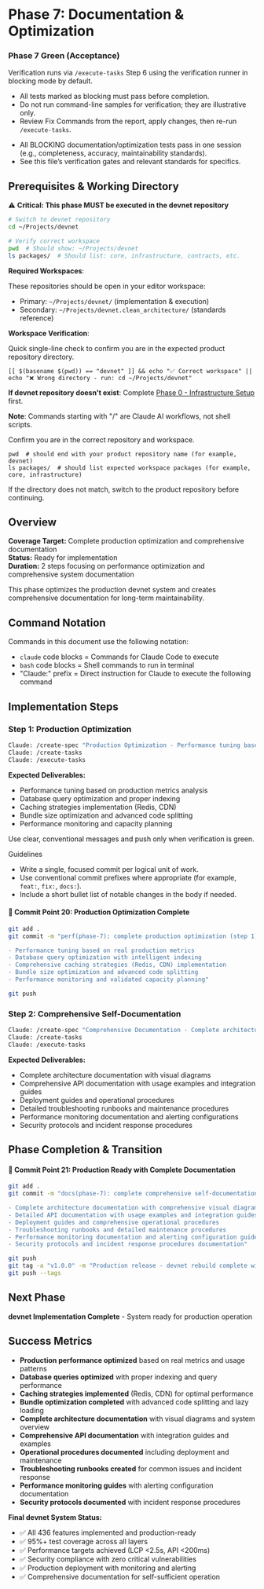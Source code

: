 # Phase 7: Documentation & Optimization

### Phase 7 Green (Acceptance)

<!-- @include-from: docs/EngineeringOS/dsl/includes/common-snippets.md#verification-note, hash: 06a507e35e5f387b62627da1e7ca81c98750250cc34d9b736e56238630d35fc0 -->
Verification runs via `/execute-tasks` Step 6 using the verification runner in blocking mode by default.
- All tests marked as blocking must pass before completion.
- Do not run command-line samples for verification; they are illustrative only.
- Review Fix Commands from the report, apply changes, then re-run `/execute-tasks`.
<!-- @end-include -->

  - All BLOCKING documentation/optimization tests pass in one session (e.g., completeness, accuracy, maintainability standards).
  - See this file’s verification gates and relevant standards for specifics.

## Prerequisites & Working Directory

⚠️ **Critical: This phase MUST be executed in the devnet repository**

```bash
# Switch to devnet repository
cd ~/Projects/devnet

# Verify correct workspace
pwd  # Should show: ~/Projects/devnet
ls packages/  # Should list: core, infrastructure, contracts, etc.
```

**Required Workspaces**:
<!-- @include-from: docs/EngineeringOS/dsl/includes/common-snippets.md#required-workspaces, hash: 4a5914590c5e5cc7097eeddfa7da51d7d275f34f0d38e78be17a0d77e9f94b00 -->
These repositories should be open in your editor workspace:

- Primary: `~/Projects/devnet/` (implementation & execution)
- Secondary: `~/Projects/devnet.clean_architecture/` (standards reference)
<!-- @end-include -->

**Workspace Verification**:
<!-- @include-from: docs/EngineeringOS/dsl/includes/common-snippets.md#workspace-quick-check, hash: c549c84e03c8d6b6b773e27a8636f8ede1379adcbca9858e32ffc6c27889aed8 -->
Quick single-line check to confirm you are in the expected product repository directory.

```
[[ $(basename $(pwd)) == "devnet" ]] && echo "✅ Correct workspace" || echo "❌ Wrong directory - run: cd ~/Projects/devnet"
```
<!-- @end-include -->

**If devnet repository doesn't exist**: Complete [Phase 0 - Infrastructure Setup](phase-0-infrastructure.md) first.

**Note**: Commands starting with "/" are Claude AI workflows, not shell scripts.

<!-- @include-from: docs/EngineeringOS/dsl/includes/common-snippets.md#workspace-checks, hash: 8cd810c9f2cfa00bdaa2c1eefd57680455604a990bf8eca80aaba27204124793 -->
Confirm you are in the correct repository and workspace.

```
pwd  # should end with your product repository name (for example, devnet)
ls packages/  # should list expected workspace packages (for example, core, infrastructure)
```

If the directory does not match, switch to the product repository before continuing.
<!-- @end-include -->

## Overview

<!-- phase-summary: anchor=overview; keep concise and current -->
**Coverage Target:** Complete production optimization and comprehensive documentation  
**Status:** Ready for implementation  
**Duration:** 2 steps focusing on performance optimization and comprehensive system documentation  

This phase optimizes the production devnet system and creates comprehensive documentation for long-term maintainability.

## Command Notation

Commands in this document use the following notation:
- `claude` code blocks = Commands for Claude Code to execute
- `bash` code blocks = Shell commands to run in terminal  
- "Claude:" prefix = Direct instruction for Claude to execute the following command

## Implementation Steps

### Step 1: Production Optimization

```bash
Claude: /create-spec "Production Optimization - Performance tuning based on production metrics, database optimization, caching strategies, and bundle optimization"
Claude: /create-tasks
Claude: /execute-tasks
```

**Expected Deliverables:**
- Performance tuning based on production metrics analysis
- Database query optimization and proper indexing
- Caching strategies implementation (Redis, CDN)
- Bundle size optimization and advanced code splitting
- Performance monitoring and capacity planning

<!-- @include-from: docs/EngineeringOS/dsl/includes/common-snippets.md#commit-rules, hash: c04caa4894227bee0454c55860bc68bd15be12d504f0a978a58b37d49dbfbe30 -->
Use clear, conventional messages and push only when verification is green.

Guidelines
- Write a single, focused commit per logical unit of work.
- Use conventional commit prefixes where appropriate (for example, `feat:`, `fix:`, `docs:`).
- Include a short bullet list of notable changes in the body if needed.
<!-- @end-include -->

#### 🔄 Commit Point 20: Production Optimization Complete
```bash
git add .
git commit -m "perf(phase-7): complete production optimization (step 1)

- Performance tuning based on real production metrics
- Database query optimization with intelligent indexing
- Comprehensive caching strategies (Redis, CDN) implementation
- Bundle size optimization and advanced code splitting
- Performance monitoring and validated capacity planning"

git push
```

### Step 2: Comprehensive Self-Documentation

```bash
Claude: /create-spec "Comprehensive Documentation - Complete architecture documentation, API guides, operational procedures, troubleshooting runbooks, and maintenance guides for self-sufficient system operation"
Claude: /create-tasks
Claude: /execute-tasks
```

**Expected Deliverables:**
- Complete architecture documentation with visual diagrams
- Comprehensive API documentation with usage examples and integration guides
- Deployment guides and operational procedures
- Detailed troubleshooting runbooks and maintenance procedures
- Performance monitoring documentation and alerting configurations
- Security protocols and incident response procedures

## Phase Completion & Transition

#### 🔄 Commit Point 21: Production Ready with Complete Documentation
```bash
git add .
git commit -m "docs(phase-7): complete comprehensive self-documentation (step 2)

- Complete architecture documentation with comprehensive visual diagrams
- Detailed API documentation with usage examples and integration guides
- Deployment guides and comprehensive operational procedures
- Troubleshooting runbooks and detailed maintenance procedures
- Performance monitoring documentation and alerting configuration guides
- Security protocols and incident response procedures documentation"

git push
git tag -a "v1.0.0" -m "Production release - devnet rebuild complete with comprehensive documentation"
git push --tags
```

## Next Phase
**devnet Implementation Complete** - System ready for production operation

## Success Metrics
- **Production performance optimized** based on real metrics and usage patterns
- **Database queries optimized** with proper indexing and query performance
- **Caching strategies implemented** (Redis, CDN) for optimal performance
- **Bundle optimization completed** with advanced code splitting and lazy loading
- **Complete architecture documentation** with visual diagrams and system overview
- **Comprehensive API documentation** with integration guides and examples
- **Operational procedures documented** including deployment and maintenance
- **Troubleshooting runbooks created** for common issues and incident response
- **Performance monitoring guides** with alerting configuration documentation
- **Security protocols documented** with incident response procedures

**Final devnet System Status:**
- ✅ All 436 features implemented and production-ready
- ✅ 95%+ test coverage across all layers
- ✅ Performance targets achieved (LCP <2.5s, API <200ms)
- ✅ Security compliance with zero critical vulnerabilities
- ✅ Production deployment with monitoring and alerting
- ✅ Comprehensive documentation for self-sufficient operation
